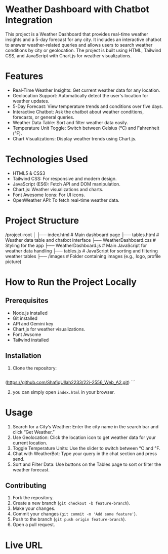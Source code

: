 # Weather Dashboard with Chatbot Integration

This project is a Weather Dashboard that provides real-time weather insights and a 5-day forecast for any city. It includes an interactive chatbot to answer weather-related queries and allows users to search weather conditions by city or geolocation. The project is built using HTML, Tailwind CSS, and JavaScript with Chart.js for weather visualizations.

# Features

- Real-Time Weather Insights: Get current weather data for any location.
- Geolocation Support: Automatically detect the user's location for weather updates.
- 5-Day Forecast: View temperature trends and conditions over five days.
- Interactive Chatbot: Ask the chatbot about weather conditions, forecasts, or general queries.
- Weather Data Table: Sort and filter weather data easily.
- Temperature Unit Toggle: Switch between Celsius (°C) and Fahrenheit (°F).
- Chart Visualizations: Display weather trends using Chart.js.

# Technologies Used

- HTML5 & CSS3
- Tailwind CSS: For responsive and modern design.
- JavaScript (ES6): Fetch API and DOM manipulation.
- Chart.js: Weather visualizations and charts.
- Font Awesome Icons: For UI icons.
- OpenWeather API: To fetch real-time weather data.

# Project Structure

/project-root
│
├── index.html # Main dashboard page
├── tables.html # Weather data table and chatbot interface
├── WeatherDashboard.css # Styling for the app
├── WeatherDashboard.js # Main JavaScript for weather data handling
├── tables.js # JavaScript for sorting and filtering weather tables
├── /images # Folder containing images (e.g., logo, profile picture)

# How to Run the Project Locally

## Prerequisites

- Node.js installed
- Git installed
- API and Gemini key
- Chart.js for weather visualizations.
- Font Awsome
- Tailwind installed

## Installation

1. Clone the repository:

   ```sh
(https://github.com/ShafiqUllah2233/22i-2556_Web_A2.git)   ```

2. you can simply open `index.html` in your browser.

# Usage

1. Search for a City’s Weather: Enter the city name in the search bar and click “Get Weather.”
2. Use Geolocation: Click the location icon to get weather data for your current location.
3. Toggle Temperature Units: Use the slider to switch between °C and °F.
4. Chat with WeatherBot: Type your query in the chat section and press send.
5. Sort and Filter Data: Use buttons on the Tables page to sort or filter the weather forecast.

## Contributing

1. Fork the repository.
2. Create a new branch (`git checkout -b feature-branch`).
3. Make your changes.
4. Commit your changes (`git commit -m 'Add some feature'`).
5. Push to the branch (`git push origin feature-branch`).
6. Open a pull request.

# Live URL


